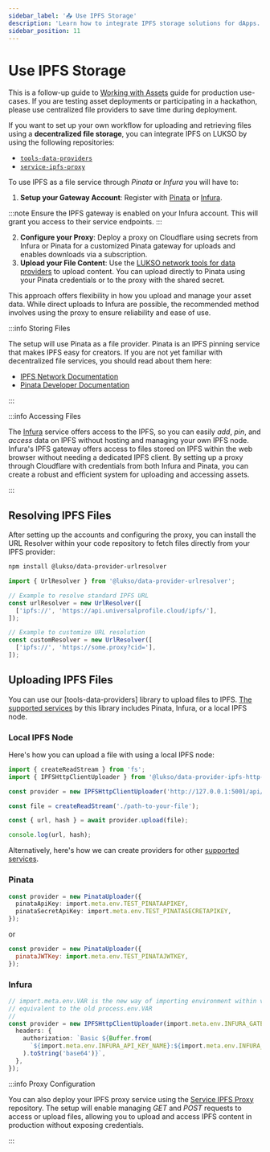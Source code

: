 ```yaml
---
sidebar_label: '📤 Use IPFS Storage'
description: 'Learn how to integrate IPFS storage solutions for dApps.'
sidebar_position: 11
---
```


# Use IPFS Storage

This is a follow-up guide to [Working with Assets](../digital-assets/metadata-management/metadata-preparation.md) guide for production use-cases. If you are testing asset deployments or participating in a hackathon, please use centralized file providers to save time during deployment.

If you want to set up your own workflow for uploading and retrieving files using a **decentralized file storage**, you can integrate IPFS on LUKSO by using the following repositories:

- [`tools-data-providers`](https://github.com/lukso-network/tools-data-providers)
- [`service-ipfs-proxy`](https://github.com/lukso-network/service-ipfs-proxy)

To use IPFS as a file service through _Pinata_ or _Infura_ you will have to:

1. **Setup your Gateway Account**: Register with [Pinata](https://www.pinata.cloud/) or [Infura](https://www.infura.io/).
    <!-- or one the two other storage solutions integrated with LUKSO that provide additional benefits: -->
   <!--  -->
   <!-- - [Sense](https://sense.pastel.network) -->
   <!-- - [Cascade](https://cascade.pastel.network) -->

:::note
Ensure the IPFS gateway is enabled on your Infura account. This will grant you access to their service endpoints.
:::

2. **Configure your Proxy**: Deploy a proxy on Cloudflare using secrets from Infura or Pinata for a customized Pinata gateway for uploads and enables downloads via a subscription.
3. **Upload your File Content**: Use the [LUKSO network tools for data providers](https://github.com/lukso-network/tools-data-providers) to upload content. You can upload directly to Pinata using your Pinata credentials or to the proxy with the shared secret.

<!-- And also by using Sense or Cascade API key, you can upload to Sense protocol directly. -->

This approach offers flexibility in how you upload and manage your asset data. While direct uploads to Infura are possible, the recommended method involves using the proxy to ensure reliability and ease of use.

:::info Storing Files

The setup will use Pinata as a file provider. Pinata is an IPFS pinning service that makes IPFS easy for creators. If you are not yet familiar with decentralized file services, you should read about them here:

- [IPFS Network Documentation](https://docs.ipfs.tech/)
- [Pinata Developer Documentation](https://docs.pinata.cloud/introduction)
<!-- - [Pastel Network Documentation](https://docs.pastel.network/sense-protocol/master) -->

:::

:::info Accessing Files

The [Infura](https://www.infura.io/) service offers access to the IPFS, so you can easily _add_, _pin_, and _access_ data on IPFS without hosting and managing your own IPFS node. Infura's IPFS gateway offers access to files stored on IPFS within the web browser without needing a dedicated IPFS client. By setting up a proxy through Cloudflare with credentials from both Infura and Pinata, you can create a robust and efficient system for uploading and accessing assets.

:::

## Resolving IPFS Files

After setting up the accounts and configuring the proxy, you can install the URL Resolver within your code repository to fetch files directly from your IPFS provider:

```bash
npm install @lukso/data-provider-urlresolver
```

```ts
import { UrlResolver } from '@lukso/data-provider-urlresolver';

// Example to resolve standard IPFS URL
const urlResolver = new UrlResolver([
  ['ipfs://', 'https://api.universalprofile.cloud/ipfs/'],
]);

// Example to customize URL resolution
const customResolver = new UrlResolver([
  ['ipfs://', 'https://some.proxy?cid='],
]);
```

## Uploading IPFS Files

You can use our [tools-data-providers] library to upload files to IPFS. [The supported services](https://github.com/lukso-network/tools-data-providers?tab=readme-ov-file#apps-and-packages) by this library includes Pinata, Infura, or a local IPFS node.

### Local IPFS Node

Here's how you can upload a file with using a local IPFS node:

```ts
import { createReadStream } from 'fs';
import { IPFSHttpClientUploader } from '@lukso/data-provider-ipfs-http-client';

const provider = new IPFSHttpClientUploader('http://127.0.0.1:5001/api/v0/add');

const file = createReadStream('./path-to-your-file');

const { url, hash } = await provider.upload(file);

console.log(url, hash);
```

Alternatively, here's how we can create providers for other [supported services](https://github.com/lukso-network/tools-data-providers?tab=readme-ov-file#apps-and-packages).

### Pinata

```ts
const provider = new PinataUploader({
  pinataApiKey: import.meta.env.TEST_PINATAAPIKEY,
  pinataSecretApiKey: import.meta.env.TEST_PINATASECRETAPIKEY,
});
```

or

```js
const provider = new PinataUploader({
  pinataJWTKey: import.meta.env.TEST_PINATAJWTKEY,
});
```

### Infura

```ts
// import.meta.env.VAR is the new way of importing environment within vite and astro and
// equivalent to the old process.env.VAR
//
const provider = new IPFSHttpClientUploader(import.meta.env.INFURA_GATEWAY, {
  headers: {
    authorization: `Basic ${Buffer.from(
      `${import.meta.env.INFURA_API_KEY_NAME}:${import.meta.env.INFURA_API_KEY}`,
    ).toString('base64')}`,
  },
});
```

<!--
### Cascade

```ts
import { createReadStream } from 'fs';
import { CascadeUploader } from '@lukso/data-provider-cascade';

const provider = new CascadeUploader(import.meta.env.CASCADE_API_KEY);

const file = createReadStream('./path-to-your-file');

const { result_id, ipfs_url } = await provider.uploadToCascade(file);
console.log(result_id, ipfs_url);

// upload folder
const results = await provider.uploadFolderToCascade('./examples');

if (results.length > 0) {
  for (const result of results) {
    if (result) {
      console.log('File Name:', result.file_name);
      console.log('IPFS Url:', result.ipfs_url);
      console.log('Result Id:', result.result_id);
    }
  }
}
```

**Using Cascade**

```js
import { CascadeUploader } from '@lukso/data-provider-cascade';

const provider = new CascadeUploader(import.meta.env.CASCADE_API_KEY);
```

React Example

```ts
import React, { useCallback, useMemo, useRef, useState } from "react";
import { CascadeUploader } from "@lukso/data-provider-cascade";
import { urlResolver } from "./shared";

export interface Props {
  apiKey: string;
}

export default function UploadLocal({ apiKey }: Props) {
  const provider = useMemo(
    () => new CascadeUploader(apiKey),
    []
  );
  const fileInput = useRef<HTMLInputElement>(null);
  const [url, setUrl] = useState("");
  const [hash, setHash] = useState("");
  const [imageUrl, setImageUrl] = useState("");

  const upload = useCallback(async () => {
    const file = fileInput?.current?.files?.item(0) as File;
    const formData = new FormData();
    formData.append("file", file); // FormData keys are called fields
    const { hash, url } = await provider.upload(file);
    setUrl(url);
    setHash(hash);
    const destination = urlResolver.resolveUrl(url);
    setImageUrl(destination);
  }, []);

  return (
    <div>
      <input ref={fileInput} type="file" accept="image/*" />
      <button onClick={upload}>Upload</button>
      <div className="url">{url}</div>
      <div>
        <img className="image" src={imageUrl} alt="uploaded image" />
      </div>
    </div>
  );
}
```

Can use above component like following.

```js
<Upload client:only="react" apiKey="import.meta.env.CASCADE_API_KEY" />
```

API endpoint example

```ts
import type { APIContext } from 'astro';
import { CascadeUploader } from '@lukso/data-provider-cascade';

export async function POST({ request }: APIContext) {
  const formData = await request.formData();
  const file = formData.get('file');

  const provider = new CascadeUploader(import.meta.env.CASCADE_API_KEY);

  const { hash, url } = await provider.upload(file);
  return new Response(JSON.stringify({ Hash: url }), {
    headers: { contentType: 'application/json' },
  });
}
```

### Sense

```ts
import { createReadStream } from 'fs';
import { SenseUploader } from '@lukso/data-provider-sense';

const provider = new SenseUploader(import.meta.env.SENSE_API_KEY);

const file = createReadStream('./path-to-your-file');

const { result_id, ipfs_url } = await provider.uploadToSense(file);
console.log(result_id, ipfs_url);

// upload folder
const results = await provider.uploadFolderToSense('./examples');

if (results.length > 0) {
  for (const result of results) {
    if (result) {
      console.log('File Name:', result.file_name);
      console.log('IPFS Url:', result.ipfs_url);
      console.log('Result Id:', result.result_id);
    }
  }
}
```

**Using Sense**

To upload files via IPFS using Sense Protocol, please setup api key and add thata as environment variables.

```ts
import { SenseUploader } from '@lukso/data-provider-sense';
const provider = new SenseUploader(import.meta.env.SENSE_API_KEY);
```

React Example

```ts
import React, { useCallback, useMemo, useRef, useState } from "react";
import { SenseUploader } from "@lukso/data-provider-sense";
import { urlResolver } from "./shared";

export interface Props {
  apiKey: string;
}

export default function UploadLocal({ apiKey }: Props) {
  const provider = useMemo(
    () => new SenseUploader(apiKey),
    []
  );
  const fileInput = useRef<HTMLInputElement>(null);
  const [url, setUrl] = useState("");
  const [hash, setHash] = useState("");
  const [imageUrl, setImageUrl] = useState("");

  const upload = useCallback(async () => {
    const file = fileInput?.current?.files?.item(0) as File;
    const formData = new FormData();
    formData.append("file", file); // FormData keys are called fields
    const { hash, url } = await provider.upload(file);
    setUrl(url);
    setHash(hash);
    const destination = urlResolver.resolveUrl(url);
    setImageUrl(destination);
  }, []);

  return (
    <div>
      <input ref={fileInput} type="file" accept="image/*" />
      <button onClick={upload}>Upload</button>
      <div className="url">{url}</div>
      <div>
        <img className="image" src={imageUrl} alt="uploaded image" />
      </div>
    </div>
  );
}
```

Can use above component like following.

```js
<Upload client:only="react" apiKey="import.meta.env.SENSE_API_KEY" />
```

API endpoint example

```ts
import type { APIContext } from 'astro';
import { SenseUploader } from '@lukso/data-provider-sense';

export async function POST({ request }: APIContext) {
  const formData = await request.formData();
  const file = formData.get('file');

  const provider = new SenseUploader(import.meta.env.SENSE_API_KEY);

  const { hash, url } = await provider.upload(file);
  return new Response(JSON.stringify({ Hash: url }), {
    headers: { contentType: 'application/json' },
  });
}
``` -->

:::info Proxy Configuration

You can also deploy your IPFS proxy service using the [Service IPFS Proxy](https://github.com/lukso-network/service-ipfs-proxy) repository. The setup will enable managing _GET_ and _POST_ requests to access or upload files, allowing you to upload and access IPFS content in production without exposing credentials.

:::
